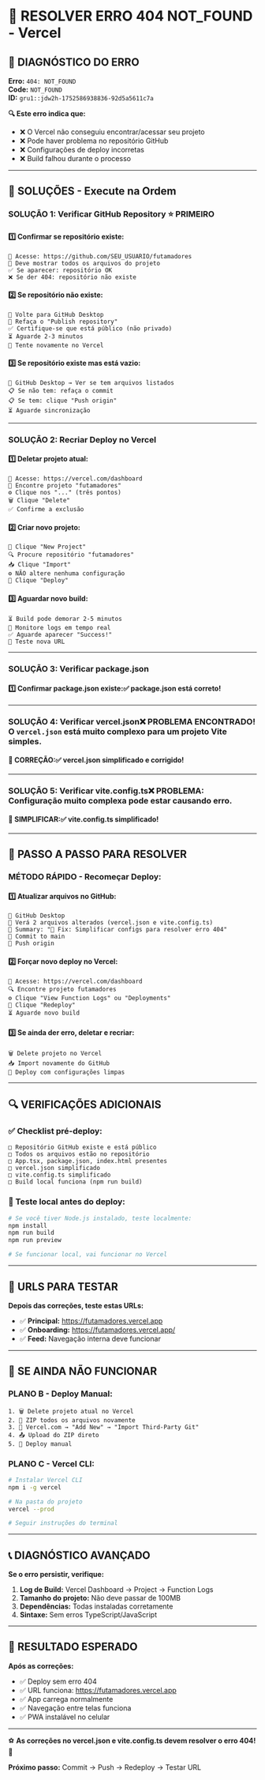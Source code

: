 # 🚨 RESOLVER ERRO 404 NOT_FOUND - Vercel

## 🎯 DIAGNÓSTICO DO ERRO

**Erro:** `404: NOT_FOUND`  
**Code:** `NOT_FOUND`  
**ID:** `gru1::jdw2h-1752586938836-92d5a5611c7a`

**🔍 Este erro indica que:**
- ❌ O Vercel não conseguiu encontrar/acessar seu projeto
- ❌ Pode haver problema no repositório GitHub
- ❌ Configurações de deploy incorretas
- ❌ Build falhou durante o processo

---

## 🔧 SOLUÇÕES - Execute na Ordem

### **SOLUÇÃO 1: Verificar GitHub Repository** ⭐ **PRIMEIRO**

#### **1️⃣ Confirmar se repositório existe:**
```
🔗 Acesse: https://github.com/SEU_USUARIO/futamadores
👀 Deve mostrar todos os arquivos do projeto
✅ Se aparecer: repositório OK
❌ Se der 404: repositório não existe
```

#### **2️⃣ Se repositório não existe:**
```
📁 Volte para GitHub Desktop
🔄 Refaça o "Publish repository"
✅ Certifique-se que está público (não privado)
⏳ Aguarde 2-3 minutos
🔄 Tente novamente no Vercel
```

#### **3️⃣ Se repositório existe mas está vazio:**
```
📁 GitHub Desktop → Ver se tem arquivos listados
📋 Se não tem: refaça o commit
📋 Se tem: clique "Push origin"
⏳ Aguarde sincronização
```

---

### **SOLUÇÃO 2: Recriar Deploy no Vercel**

#### **1️⃣ Deletar projeto atual:**
```
🔗 Acesse: https://vercel.com/dashboard
👀 Encontre projeto "futamadores"
⚙️ Clique nos "..." (três pontos)
🗑️ Clique "Delete"
✅ Confirme a exclusão
```

#### **2️⃣ Criar novo projeto:**
```
🔘 Clique "New Project"
🔍 Procure repositório "futamadores"
📥 Clique "Import"
⚙️ NÃO altere nenhuma configuração
🚀 Clique "Deploy"
```

#### **3️⃣ Aguardar novo build:**
```
⏳ Build pode demorar 2-5 minutos
👀 Monitore logs em tempo real
✅ Aguarde aparecer "Success!"
🔗 Teste nova URL
```

---

### **SOLUÇÃO 3: Verificar package.json**

#### **1️⃣ Confirmar package.json existe:**✅ **package.json está correto!**

---

### **SOLUÇÃO 4: Verificar vercel.json**❌ **PROBLEMA ENCONTRADO!** O `vercel.json` está muito complexo para um projeto Vite simples.

#### **🔧 CORREÇÃO:**✅ **vercel.json simplificado e corrigido!**

---

### **SOLUÇÃO 5: Verificar vite.config.ts**❌ **PROBLEMA:** Configuração muito complexa pode estar causando erro.

#### **🔧 SIMPLIFICAR:**✅ **vite.config.ts simplificado!**

---

## 🚀 PASSO A PASSO PARA RESOLVER

### **MÉTODO RÁPIDO - Recomeçar Deploy:**

#### **1️⃣ Atualizar arquivos no GitHub:**
```
📁 GitHub Desktop
👀 Verá 2 arquivos alterados (vercel.json e vite.config.ts)
📝 Summary: "🔧 Fix: Simplificar configs para resolver erro 404"
🔘 Commit to main
🔘 Push origin
```

#### **2️⃣ Forçar novo deploy no Vercel:**
```
🔗 Acesse: https://vercel.com/dashboard
🔍 Encontre projeto futamadores
⚙️ Clique "View Function Logs" ou "Deployments"
🔄 Clique "Redeploy" 
⏳ Aguarde novo build
```

#### **3️⃣ Se ainda der erro, deletar e recriar:**
```
🗑️ Delete projeto no Vercel
📥 Import novamente do GitHub
🚀 Deploy com configurações limpas
```

---

## 🔍 VERIFICAÇÕES ADICIONAIS

### **✅ Checklist pré-deploy:**
```
□ Repositório GitHub existe e está público
□ Todos os arquivos estão no repositório
□ App.tsx, package.json, index.html presentes
□ vercel.json simplificado
□ vite.config.ts simplificado
□ Build local funciona (npm run build)
```

### **🔧 Teste local antes do deploy:**
```bash
# Se você tiver Node.js instalado, teste localmente:
npm install
npm run build
npm run preview

# Se funcionar local, vai funcionar no Vercel
```

---

## 🎯 URLS PARA TESTAR

**Depois das correções, teste estas URLs:**
- ✅ **Principal:** https://futamadores.vercel.app
- ✅ **Onboarding:** https://futamadores.vercel.app/
- ✅ **Feed:** Navegação interna deve funcionar

---

## 🚨 SE AINDA NÃO FUNCIONAR

### **PLANO B - Deploy Manual:**
```
1. 🗑️ Delete projeto atual no Vercel
2. 📁 ZIP todos os arquivos novamente
3. 🔗 Vercel.com → "Add New" → "Import Third-Party Git"
4. 📤 Upload do ZIP direto
5. 🚀 Deploy manual
```

### **PLANO C - Vercel CLI:**
```bash
# Instalar Vercel CLI
npm i -g vercel

# Na pasta do projeto
vercel --prod

# Seguir instruções do terminal
```

---

## 📞 DIAGNÓSTICO AVANÇADO

**Se o erro persistir, verifique:**
1. **Log de Build:** Vercel Dashboard → Project → Function Logs
2. **Tamanho do projeto:** Não deve passar de 100MB
3. **Dependências:** Todas instaladas corretamente
4. **Sintaxe:** Sem erros TypeScript/JavaScript

---

## 🎉 RESULTADO ESPERADO

**Após as correções:**
- ✅ Deploy sem erro 404
- ✅ URL funciona: https://futamadores.vercel.app
- ✅ App carrega normalmente
- ✅ Navegação entre telas funciona
- ✅ PWA instalável no celular

---

⚽ **As correções no vercel.json e vite.config.ts devem resolver o erro 404!** 🚀

**Próximo passo:** Commit → Push → Redeploy → Testar URL